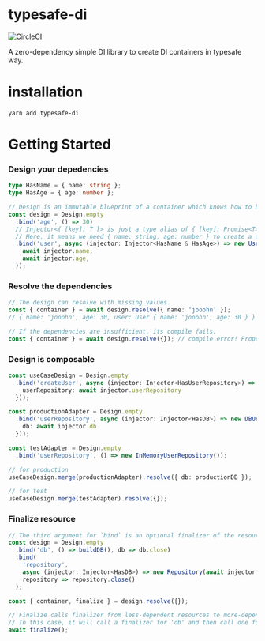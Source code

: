 # typesafe-di

[![CircleCI](https://circleci.com/gh/m3dev/typesafe-di.svg?style=svg)](https://circleci.com/gh/m3dev/typesafe-di)

A zero-dependency simple DI library to create DI containers in typesafe way.

# installation

```
yarn add typesafe-di
```

# Getting Started

### Design your depedencies

```typescript
type HasName = { name: string };
type HasAge = { age: number };

// Design is an immutable blueprint of a container which knows how to build each item.
const design = Design.empty
  .bind('age', () => 30)
  // Injector<{ [key]: T }> is just a type alias of { [key]: Promise<T> }.
  // Here, it means we need { name: string, age: number } to create a user.
  .bind('user', async (injector: Injector<HasName & HasAge>) => new User(
    await injector.name,
    await injector.age,
  ));
```

### Resolve the dependencies

```typescript
// The design can resolve with missing values.
const { container } = await design.resolve({ name: 'jooohn' });
// { name: 'jooohn', age: 30, user: User { name: 'jooohn', age: 30 } }

// If the dependencies are insufficient, its compile fails.
const { container } = await design.resolve({}); // compile error! Property 'name' is missing in type {}
```

### Design is composable

```typescript
const useCaseDesign = Design.empty
  .bind('createUser', async (injector: Injector<HasUserRepository>) => new CreateUser({
    userRepository: await injector.userRepository
  }));

const productionAdapter = Design.empty
  .bind('userRepository', async (injector: Injector<HasDB>) => new DBUserRepository({
    db: await injector.db
  }));

const testAdapter = Design.empty
  .bind('userRepository', () => new InMemoryUserRepository());

// for production
useCaseDesign.merge(productionAdapter).resolve({ db: productionDB });

// for test
useCaseDesign.merge(testAdapter).resolve({});
```

### Finalize resource

```typescript
// The third argument for `bind` is an optional finalizer of the resource.
const design = Design.empty
  .bind('db', () => buildDB(), db => db.close)
  .bind(
    'repository',
    async (injector: Injector<HasDB>) => new Repository(await injector.db),
    repository => repository.close()
  );

const { container, finalize } = design.resolve({});

// Finalize calls finalizer from less-dependent resources to more-dependent resources.
// In this case, it will call a finalizer for 'db' and then call one for 'repository'.
await finalize();
```
